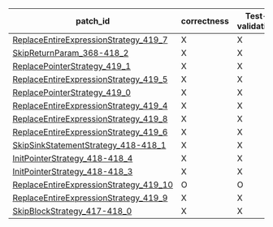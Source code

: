  | patch_id |correctness |Test-validation |NPEX-validation |
 |--- | --- | --- | --- | 
 | [ReplaceEntireExpressionStrategy_419_7](./patches/ReplaceEntireExpressionStrategy_419_7/patch.java#L402) | X | X | X | 
 | [SkipReturnParam_368-418_2](./patches/SkipReturnParam_368-418_2/patch.java#L367) | X | X | X | 
 | [ReplacePointerStrategy_419_1](./patches/ReplacePointerStrategy_419_1/patch.java#L402) | X | X | X | 
 | [ReplaceEntireExpressionStrategy_419_5](./patches/ReplaceEntireExpressionStrategy_419_5/patch.java#L402) | X | X | X | 
 | [ReplacePointerStrategy_419_0](./patches/ReplacePointerStrategy_419_0/patch.java#L402) | X | X | X | 
 | [ReplaceEntireExpressionStrategy_419_4](./patches/ReplaceEntireExpressionStrategy_419_4/patch.java#L402) | X | X | X | 
 | [ReplaceEntireExpressionStrategy_419_8](./patches/ReplaceEntireExpressionStrategy_419_8/patch.java#L402) | X | X | X | 
 | [ReplaceEntireExpressionStrategy_419_6](./patches/ReplaceEntireExpressionStrategy_419_6/patch.java#L402) | X | X | X | 
 | [SkipSinkStatementStrategy_418-418_1](./patches/SkipSinkStatementStrategy_418-418_1/patch.java#L402) | X | X | X | 
 | [InitPointerStrategy_418-418_4](./patches/InitPointerStrategy_418-418_4/patch.java#L402) | X | X | X | 
 | [InitPointerStrategy_418-418_3](./patches/InitPointerStrategy_418-418_3/patch.java#L402) | X | X | X | 
 | [ReplaceEntireExpressionStrategy_419_10](./patches/ReplaceEntireExpressionStrategy_419_10/patch.java#L402) | O | O | X | 
 | [ReplaceEntireExpressionStrategy_419_9](./patches/ReplaceEntireExpressionStrategy_419_9/patch.java#L402) | X | X | X | 
 | [SkipBlockStrategy_417-418_0](./patches/SkipBlockStrategy_417-418_0/patch.java#L400) | X | X | X | 
